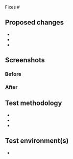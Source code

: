 <!-- Please read CONTRIBUTING.md before submitting a pull request -->

Fixes #


## Proposed changes

- 
- 
- 


## Screenshots <!-- Remove this section if PR does not change UI -->

### Before

<!-- TODO -->

### After

<!-- TODO -->


## Test methodology <!-- How did you ensure quality? -->

- 
- 
- 


## Test environment(s) <!-- Remove any that don't apply -->

- <!-- use `dotnet --info` -->


<!-- Mention language, UI scaling, or anything else that might be relevant -->
